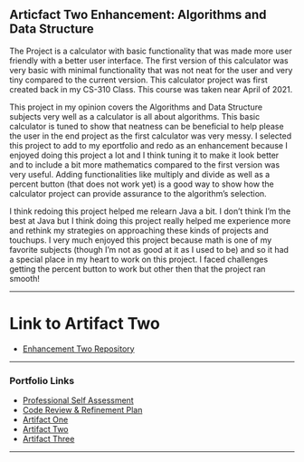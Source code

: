 ## Articfact Two Enhancement: Algorithms and Data Structure

The Project is a calculator with basic functionality that was made more user friendly with a better user interface. The first version of this calculator was very basic with minimal functionality that was not neat for the user and very tiny compared to the current version. This calculator project was first created back in my CS-310 Class. This course was taken near April of 2021. 

This project in my opinion covers the Algorithms and Data Structure subjects very well as a calculator is all about algorithms. This basic calculator is tuned to show that neatness can be beneficial to help please the user in the end project as the first calculator was very messy. I selected this project to add to my eportfolio and redo as an enhancement because I enjoyed doing this project a lot and I think tuning it to make it look better and to include a bit more mathematics compared to the first version was very useful. Adding functionalities like multiply and divide as well as a percent button (that does not work yet) is a good way to show how the calculator project can provide assurance to the algorithm’s selection. 

I think redoing this project helped me relearn Java a bit. I don’t think I’m the best at Java but I think doing this project really helped me experience more and rethink my strategies on approaching these kinds of projects and touchups. I very much enjoyed this project because math is one of my favorite subjects (though I’m not as good at it as I used to be) and so it had a special place in my heart to work on this project. I faced challenges getting the percent button to work but other then that the project ran smooth!

---
# Link to Artifact Two
- [Enhancement Two Repository](https://github.com/Rcvs97/calculator)

---
### Portfolio Links

- [Professional Self Assessment](https://rcvs97.github.io/robertchandler.github.io/)
- [Code Review & Refinement Plan](https://rcvs97.github.io/robertchandler.github.io/RefineandReview)
- [Artifact One](https://rcvs97.github.io/robertchandler.github.io/ArtifactOne)
- [Artifact Two](https://rcvs97.github.io/robertchandler.github.io/ArtifactTwo)
- [Artifact Three](https://rcvs97.github.io/robertchandler.github.io/ArtifactThree)

---

